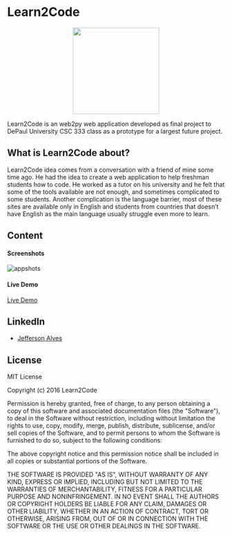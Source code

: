 
# Learn2Code
<p align="center">
  <img height="200" src="https://cloud.githubusercontent.com/assets/7515790/15960455/88e32d26-2ec5-11e6-8bd6-0f16bd860660.png">
</p>

Learn2Code is an web2py web application developed as final project to DePaul University CSC 333 class as a prototype for a largest future project.

What is Learn2Code about?
-------------
Learn2Code idea comes from a conversation with a friend of mine some time ago. He had the idea to create a web application to help freshman students how to code. He worked as a tutor on his university and he felt that some of the tools available are not enough, and sometimes complicated to some students. Another complication is the language barrier, most of these sites are available only in English and students from countries that doesn’t have English as the main language usually struggle even more to learn.


Content
-------------
#### Screenshots
![appshots](https://cloud.githubusercontent.com/assets/7515790/15961250/530f776e-2ec9-11e6-84e2-06929446e7df.png)

#### Live Demo
[Live Demo](https://d194f95244.pythonanywhere.com/FinalProject/default/index)


LinkedIn
-------------
- [Jefferson Alves](https://www.linkedin.com/in/jeffersonalvess)


License
-------------
MIT License

Copyright (c) 2016 Learn2Code

Permission is hereby granted, free of charge, to any person obtaining a copy
of this software and associated documentation files (the "Software"), to deal
in the Software without restriction, including without limitation the rights
to use, copy, modify, merge, publish, distribute, sublicense, and/or sell
copies of the Software, and to permit persons to whom the Software is
furnished to do so, subject to the following conditions:

The above copyright notice and this permission notice shall be included in all
copies or substantial portions of the Software.

THE SOFTWARE IS PROVIDED "AS IS", WITHOUT WARRANTY OF ANY KIND, EXPRESS OR
IMPLIED, INCLUDING BUT NOT LIMITED TO THE WARRANTIES OF MERCHANTABILITY,
FITNESS FOR A PARTICULAR PURPOSE AND NONINFRINGEMENT. IN NO EVENT SHALL THE
AUTHORS OR COPYRIGHT HOLDERS BE LIABLE FOR ANY CLAIM, DAMAGES OR OTHER
LIABILITY, WHETHER IN AN ACTION OF CONTRACT, TORT OR OTHERWISE, ARISING FROM,
OUT OF OR IN CONNECTION WITH THE SOFTWARE OR THE USE OR OTHER DEALINGS IN THE
SOFTWARE.
